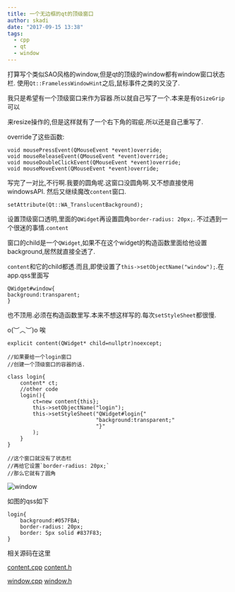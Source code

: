 ```yaml
---
title: 一个无边框的qt的顶级窗口
author: skadi
date: "2017-09-15 13:38"
tags:
  - cpp
  - qt
  - window
---
```


打算写个类似SAO风格的window,但是qt的顶级的window都有window窗口状态栏.
使用`Qt::FramelessWindowHint`之后,鼠标事件之类的又没了.

我只是希望有一个顶级窗口来作为容器.所以就自己写了一个.本来是有`QSizeGrip`
可以

来resize操作的,但是这样就有了一个右下角的瑕疵.所以还是自己重写了.

override了这些函数:
```
void mousePressEvent(QMouseEvent *event)override;
void mouseReleaseEvent(QMouseEvent *event)override;
void mouseDoubleClickEvent(QMouseEvent *event)override;
void mouseMoveEvent(QMouseEvent *event)override;
```

写完了一对比,不行啊.我要的圆角呢.这窗口没圆角啊.又不想直接使用windowsAPI.
然后又继续魔改`content`窗口.
```
setAttribute(Qt::WA_TranslucentBackground);
```
设置顶级窗口透明,里面的`QWidget`再设置圆角`border-radius: 20px;`.
不过遇到一个很迷的事情.`content`

窗口的child是一个`QWidget`,如果不在这个widget的构造函数里面给他设置background,居然就直接全透了.

`content`和它的child都透.而且,即使设置了`this->setObjectName("window");`.在app.qss里面写
```
QWidget#window{
background:transparent;
}
```
也不顶用.必须在构造函数里写.本来不想这样写的.每次`setStyleSheet`都很慢.

o(︶︿︶)o 唉

```
explicit content(QWidget* child=nullptr)noexcept;

//如果要给一个login窗口
//创建一个顶级窗口的容器的话.

class login{
    content* ct;
    //other code
    login(){
        ct=new content{this};
        this->setObjectName("login");
        this->setStyleSheet("QWidget#login{"
                            "background:transparent;"
                            "}"
        );
    }
}

//这个窗口就没有了状态栏
//再给它设置`border-radius: 20px;`
//那么它就有了圆角
```

![window](https://user-images.githubusercontent.com/9100799/30468681-2af80828-9a1f-11e7-8928-386397cd2a06.png)

如图的qss如下

```
login{
    background:#057FBA;
    border-radius: 20px;
    border: 5px solid #837F83;
}
```

相关源码在这里

[content.cpp](https://github.com/dongshimou/pp/blob/master/src/content.cpp)
[content.h](https://github.com/dongshimou/pp/blob/master/src/content.h)

[window.cpp](https://github.com/dongshimou/pp/blob/master/src/window.cpp)
[window.h](https://github.com/dongshimou/pp/blob/master/src/window.h)